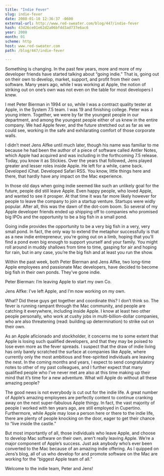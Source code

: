 ```yaml
---
title: "Indie Fever"
slug: indie-fever
date: 2008-01-10 12:36:37 -0600
external-url: http://www.red-sweater.com/blog/447/indie-fever
hash: 43d26ce01e62d2a06bfdd3ad737e6ac6
year: 2008
month: 01
scheme: http
host: www.red-sweater.com
path: /blog/447/indie-fever

---
```


Something is changing. In the past few years, more and more of my developer friends have started talking about “going indie.” That is, going out on their own to develop, market, support, and profit from their own software. Many years ago, while I was working at Apple, the notion of striking out on one’s own was not even on the table for most developers I knew. 


I met Peter Bierman in 1994 or so, while I was a contract quality tester at Apple, in the System 7.5 team. I was 19 and finishing college. Peter was a young intern. Together, we were by far the youngest people in our department, and among the youngest people either of us knew in the entire company. We had Apple fever, and the future stretched out as far as we could see, working in the safe and exhilarating comfort of those corporate walls.



I didn’t meet Jens Alfke until much later, though his name was familiar to me because he had been the author of a piece of software called Antler Notes, which Apple had acquired and was including in the forthcoming 7.5 release. Today, you know it as Stickies. Over the years that followed, Jens played greater and lesser roles inside Apple. He left for a while, came back. Developed iChat. Developed Safari RSS. You know, little things here and there, that hardly have any impact on the Mac experience.



In those old days when going indie seemed like such an unlikely goal for the future, people did still leave Apple. Even happy people, who loved Apple, and wanted to see it prosper. At that time it was far more likely however for people to leave the company to join a startup venture. Startups were widly popular. After all, this was the dawn of the dot-com boom. So several of my Apple developer friends ended up shipping off to companies who promised big IPOs and the opportunity to be a big fish in a small pond.



Going indie provides the opportunity to be a very big fish in a very, very small pond. In fact, the only way to extend the metaphor successfully is that as a new indie entrepreneur, you’re going out on a limb, hoping that you’ll find a pond even big enough to support yourself and your family. You might roll around in muddy shallows from time to time, gasping for air and hoping for rain, but in any case, you’re the big fish and at least you run the show.



Within the past week, both Peter Bierman and Jens Alfke, two long-time Apple employees and passionate Mac developers, have decided to become big fish in their own ponds. They’ve gone indie.



Peter Bierman: I’m leaving Apple to start my own Co.



Jens Alfke: I’ve left Apple, and I’m now working on my own.



What? Did these guys get together and coordinate this? I don’t think so. The fever is running rampant through the Mac community, and people are catching it everywhere, including inside Apple. I know at least two other people personally, who work at cushy jobs in multi-billion-dollar companies, who are also threatening (read: building up determination) to strike out on their own.



As an Apple aficionado and stockholder, it concerns me to some extent that Apple is losing such qualified developers, and that they may be poised to lose even more as the fever spreads. I suspect that the draw of indie living has only barely scratched the surface at companies like Apple, where currently only the most ambitious and free-spirited individuals are leaving the nest. In the coming months and years, I expect to send congratulatory notes to other of my past colleagues, and I further expect that many qualified people who I’ve never met are also at this time making up their mind that it’s time for a new adventure. What will Apple do without all these amazing people?



The good news is not everybody is cut out for the indie life. A great number of Apple’s amazing employees are perfectly content to continue cranking away on the next super-fabulous Apple thingy. In fact, the vast majority of people I worked with ten years ago, are still employed in Cupertino. Furthermore, while Apple may lose a person here or there to the indie life, there are plenty of people knocking on the door, eager to get their chance to “live inside the castle.”



But most importantly of all, those individuals who leave Apple, and choose to develop Mac software on their own, aren’t really leaving Apple. We’re a major component of Apple’s success. Just ask anybody who’s ever been converted to the Mac because of an amazing indie offering. As I quipped on Jens’s blog, all of us who develop for and promote software on the Mac are working for the “biggest Apple team of all.”



Welcome to the indie team, Peter and Jens!

